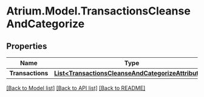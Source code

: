 # Atrium.Model.TransactionsCleanseAndCategorize
## Properties

Name | Type | Description | Notes
------------ | ------------- | ------------- | -------------
**Transactions** | [**List&lt;TransactionsCleanseAndCategorizeAttributes&gt;**](TransactionsCleanseAndCategorizeAttributes.md) |  | [optional] 

[[Back to Model list]](../README.md#documentation-for-models) [[Back to API list]](../README.md#documentation-for-api-endpoints) [[Back to README]](../README.md)

